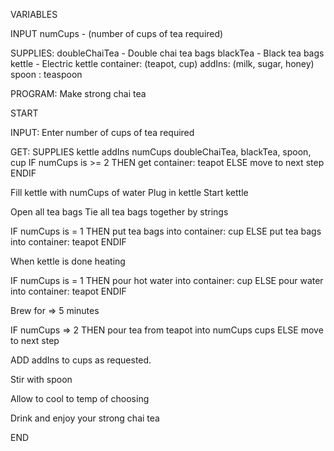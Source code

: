 VARIABLES

INPUT 
numCups - (number of cups of tea required)

SUPPLIES: 
doubleChaiTea - Double chai tea bags
blackTea - Black tea bags
kettle - Electric kettle
container: (teapot, cup)
addIns: (milk, sugar, honey)
spoon : teaspoon

PROGRAM: Make strong chai tea

START

INPUT: Enter number of cups of tea required

GET: SUPPLIES
kettle
addIns
numCups doubleChaiTea, blackTea, spoon, cup 
IF numCups is >=  2
THEN get container: teapot
ELSE move to next step
ENDIF

Fill kettle with numCups of water
Plug in kettle
Start kettle

Open all tea bags
Tie all tea bags together by strings

IF numCups is = 1
THEN put tea bags into container: cup
ELSE put tea bags into container: teapot
ENDIF

When kettle is done heating

IF numCups is = 1
THEN pour hot water into container: cup
ELSE pour water into container: teapot
ENDIF

Brew for => 5 minutes

IF numCups => 2 
THEN pour tea from teapot into numCups cups
ELSE move to next step

ADD addIns to cups as requested.

Stir with spoon

Allow to cool to temp of choosing

Drink and enjoy your strong chai tea

END
